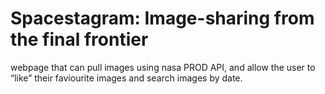 # Spacestagram: Image-sharing from the final frontier

webpage that can pull images using nasa PROD API, and allow the user to “like” their faviourite images and search images by date.
